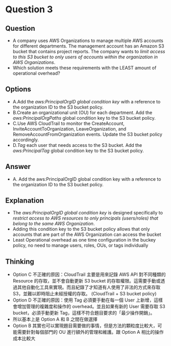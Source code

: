 # Question 3
## Question
* A company uses AWS Organizations to manage multiple AWS accounts for different departments. The management account has an Amazon S3 bucket that contains project reports. The company wants to *limit access to this S3 bucket to only users of accounts within the organization in AWS Organizations*.
* Which solution meets these requirements with the LEAST amount of operational overhead?

## Options
* A.Add the *aws:PrincipalOrgID global condition key* with a reference to the organization ID to the S3 bucket policy.
* B.Create an organizational unit (OU) for each department. Add the *aws:PrincipalOrgPaths* global condition key to the S3 bucket policy.
* C.Use AWS CloudTrail to monitor the CreateAccount, InviteAccountToOrganization, LeaveOrganization, and RemoveAccountFromOrganization events. Update the S3 bucket policy accordingly.
* D.*Tag* each user that needs access to the S3 bucket. Add the *aws:PrincipalTag* global condition key to the S3 bucket policy.

## Answer
* A. Add the aws:PrincipalOrgID global condition key with a reference to the organization ID to the S3 bucket policy.

## Explanation
* The *aws:PrincipalOrgID global condition key* is designed specifically to *restrict access to AWS resources to only principals (users/roles) that belong to the same AWS Organization*.
* Adding this condition key to the S3 bucket policy allows that only accounts that are part of the AWS Organization can access the bucket
* Least Operational overhead as one time configuration in the buckey policy, no need to manage users, roles, OUs, or tags individually

## Thinking
* Option C 不正確的原因：CloudTrail 主要是用來記錄 AWS API 對不同種類的 Resource 的存取，並不會自動更新 S3 bucket 的存取權限。這需要手動或透過其他自動化工具來實現。而且紀錄了才知道有人使用了非法的方式來存取 S3，並難以即時阻止未經授權的存取。 (CloudTrail + S3 bucket policy)
* Option D 不正確的原因：使用 Tag 必須要手動在每一個 User 上新增，這樣會增加管理的複雜度和操作的 overhead。並且如果有新的 User 需要存取 S3 bucket，必須手動更新 Tag，這樣不符合題目要求的「最少操作開銷」。  
* 所以基本上是 Option A 和 B 之間在做選擇
* Option B 其實也可以實現題目需要做的事情，但是方法的顆粒度比較大，可能需要針對每個部門的 OU 進行額外的管理和維護。跟 Option A 相比的操作成本比較大